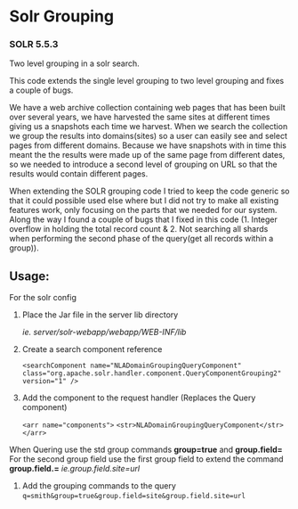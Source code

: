 # Solr Grouping
### SOLR 5.5.3
Two level grouping in a solr search.

This code extends the single level grouping to two level grouping and fixes a couple of bugs.

We have a web archive collection containing web pages that has been built over several years, we have harvested the same sites at different times giving us a snapshots each time we harvest. When we search the collection we group the results into domains(sites) so a user can easily see and select pages from different domains. Because we have snapshots with in time this meant the the results were made up of the same page from different dates, so we needed to introduce a second level of grouping on URL so that the results would contain different pages.

When extending the SOLR grouping code I tried to keep the code generic so that it could possible used else where but I did not try to make all existing features work, only focusing on the parts that we needed for our system. Along the way I found a couple of bugs that I fixed in this code (1. Integer overflow in holding the total record count & 2. Not searching all shards when performing the second phase of the query(get all records within a group)). 

## Usage:
For the solr config
1. Place the Jar file in the server lib directory 

   *ie. server/solr-webapp/webapp/WEB-INF/lib*
   
1. Create a search component reference

   `<searchComponent name="NLADomainGroupingQueryComponent" class="org.apache.solr.handler.component.QueryComponentGrouping2" version="1" />`
   
1. Add the component to the request handler (Replaces the Query component)

   `<arr name="components">`
     `<str>NLADomainGroupingQueryComponent</str>`
     `</arr>`

When Quering use the std group commands **group=true** and **group.field=<field>**
For the second group field use the first group field to extend the command **group.field.<FirstField>=<SecondField>** _ie.group.field.site=url_

1. Add the grouping commands to the query
   `q=smith&group=true&group.field=site&group.field.site=url`
   
